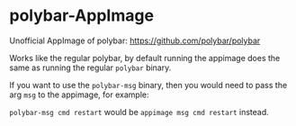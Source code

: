# polybar-AppImage
Unofficial AppImage of polybar: https://github.com/polybar/polybar

Works like the regular polybar, by default running the appimage does the same as running the regular `polybar` binary. 

If you want to use the `polybar-msg` binary, then you would need to pass the arg `msg` to the appimage, for example: 

`polybar-msg cmd restart` would be `appimage msg cmd restart` instead.
